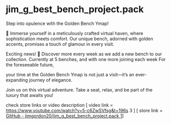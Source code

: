 # jim_g_best_bench_project.pack
Step into opulence with the Golden Bench Ymap!

:star2: Immerse yourself in a meticulously crafted virtual haven, where sophistication meets comfort. Our unique bench, adorned with golden accents, promises a touch of glamour in every visit.

Exciting news!
:rocket: Discover more every week as we add a new bench to our collection. Currently at 5 benches, and with one more joining each week For the foreseeable future,

your time at the Golden Bench Ymap is not just a visit—it’s an ever-expanding journey of elegance.

Join us on this virtual adventure. Take a seat, relax, and be part of the luxury that awaits you!

check store links or video description
[ video link = https://www.youtube.com/watch?v=5-c6ZwSVfsg&t=196s 3 ]
[ store link = [GitHub - jimgordon20/jim_g_best_bench_project.pack 1](https://crimson-test.tebex.io)]
